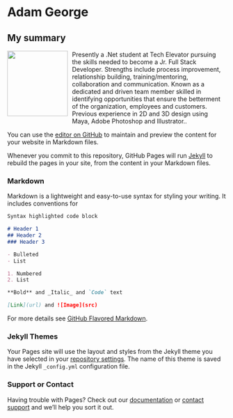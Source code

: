 <!DOCTYPE html>
<html>
<head>
 
</head>
<style>
 </style>
<body>
<h1>Adam George</h1>

<h2> My summary</h2>
<img src="https://cdn.ultiworld.com/wordpress/wp-content/uploads/2016/10/cincinnati.jpg
" width="139" height="150" style="margin: 0 10px 10px 0;float:left;" />
<p> Presently a .Net student at Tech Elevator pursuing the skills needed to become a Jr. Full Stack Developer. Strengths include process improvement, relationship building, training/mentoring, collaboration and communication. Known as a dedicated and driven team member skilled in identifying opportunities that ensure the betterment of the organization, employees and customers. Previous experience in 2D and 3D design using Maya, Adobe Photoshop and Illustrator..</p>

</body>
</html>


You can use the [editor on GitHub](https://github.com/afgeorge2/afgeorge2.github.io/edit/master/index.md) to maintain and preview the content for your website in Markdown files.

Whenever you commit to this repository, GitHub Pages will run [Jekyll](https://jekyllrb.com/) to rebuild the pages in your site, from the content in your Markdown files.

### Markdown

Markdown is a lightweight and easy-to-use syntax for styling your writing. It includes conventions for

```markdown
Syntax highlighted code block

# Header 1
## Header 2
### Header 3

- Bulleted
- List

1. Numbered
2. List

**Bold** and _Italic_ and `Code` text

[Link](url) and ![Image](src)
```

For more details see [GitHub Flavored Markdown](https://guides.github.com/features/mastering-markdown/).
 
### Jekyll Themes

Your Pages site will use the layout and styles from the Jekyll theme you have selected in your [repository settings](https://github.com/afgeorge2/afgeorge2.github.io/settings). The name of this theme is saved in the Jekyll `_config.yml` configuration file.

### Support or Contact

Having trouble with Pages? Check out our [documentation](https://help.github.com/categories/github-pages-basics/) or [contact support](https://github.com/contact) and we’ll help you sort it out.
